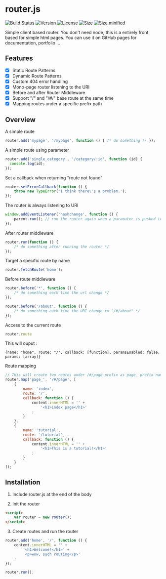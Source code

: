 # router.js

<p>
  <a href="http://travis-ci.org/SundownDEV/router.js"><img src="https://api.travis-ci.org/SundownDEV/router.js.svg?branch=master" alt="Build Status"></a>
  <a href="#"><img src="https://img.shields.io/badge/version-1.4.4-ff69b4.svg?style=flat" alt="Version"></a>
  <a href="#"><img src="https://img.shields.io/packagist/l/doctrine/orm.svg?style=flat" alt="License"></a>
  <a href="#"><img src="https://img.shields.io/badge/size-8.0kb-brightgreen.svg?style=flat" alt="Size"></a>
  <a href="#"><img src="https://img.shields.io/badge/size%20minified-4.0kb-brightgreen.svg?style=flat" alt="Size minified"></a>
</p>

Simple client based router. You don't need node, this is a entirely front based for simple html pages. You can use it on GitHub pages for documentation, portfolio ...

## Features

- [x] Static Route Patterns
- [x] Dynamic Route Patterns
- [x] Custom 404 error handling
- [x] Mono-page router listening to the URI
- [x] Before and after Router Middleware
- [x] Support "/" and "/#/" base route at the same time
- [x] Mapping routes under a specific prefix path

## Overview

A simple route

~~~ js
router.add('mypage', '/mypage', function () { /* do something */ });
~~~

A simple route using parameter

~~~ js
router.add('single_category', '/category/:id', function (id) {
  console.log(id);
});
~~~

Set a callback when returning "route not found"

~~~ js
router.setErrorCallback(function () {
    throw new TypeError('I think there\'s a problem.');
});
~~~

The router is always listening to URI

~~~ js
window.addEventListener('hashchange', function () {
    parent.run(); // run the router again when a paramater is pushed to the URI
});
~~~

After router middleware

~~~ js
router.run(function () {
    /* do something after running the router */
});
~~~

Target a specific route by name

~~~ js
router.fetchRoute('home');
~~~

Before route middleware

~~~ js
router.before('*', function () {
    /* do something each time the url change */
});

router.before('/about', function () {
    /* do something each time the URI change to "/#/about" */
});
~~~

Access to the current route

~~~js
router.route
~~~

This will ouput :

~~~
{name: "home", route: "/", callback: [function], paramsEnabled: false, params: [array]}
~~~

Route mapping

~~~js
// This will create two routes under /#/page prefix as page_ prefix name
router.map('page_', '/#/page', [
    {
        name: 'index',
        route: '/',
        callback: function () {
            content.innerHTML = '' +
                '<h1>index page</h1>'
            ;
        }
    },
    {
        name: 'tutorial',
        route: '/tutorial',
        callback: function () {
            content.innerHTML = '' +
                '<h1>This is a tutorial!</h1>'
            ;
        }
    }
]);
~~~

## Installation

1. Include router.js at the end of the body

2. Init the router

~~~ html
<script>
    var router = new router();
</script>

~~~

3. Create routes and run the router

~~~ js
router.add('home', '/', function () {
    content.innerHTML = '' +
        '<h1>Welcome!</h1>' +
        '<p>wow, such routing</p>'
    ;
});

router.run();
~~~
